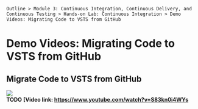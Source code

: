 `Outline > Module 3: Continuous Integration, Continuous Delivery, and Continuous Testing > Hands-on Lab: Continuous Integration > Demo Videos: Migrating Code to VSTS from GitHub `
# Demo Videos: Migrating Code to VSTS from GitHub #

## Migrate Code to VSTS from GitHub ##
![](http://i.imgur.com/mBKU7Le.jpg)<br>
**TODO**
**[Video link: https://www.youtube.com/watch?v=S83kn0i4WYs**

